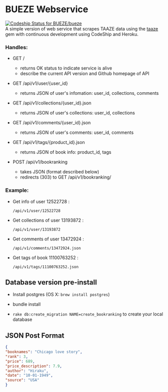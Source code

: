 # BUEZE Webservice
[ ![Codeship Status for BUEZE/bueze](https://codeship.com/projects/73b30bd0-5f6c-0133-6679-5684d7134b37/status?branch=master)](https://codeship.com/projects/111779)  
A simple version of web service that scrapes TAAZE data using the
[taaze](https://github.com/BUEZE/taaze) gem with continuous development using CodeShip and Heroku.

### Handles:

- GET /
  - returns OK status to indicate service is alive  
  - describe the current API version and Github homepage of API

- GET /api/v1/user/{user_id}
  - returns JSON of user's infomation: user_id, collections, comments

- GET /api/v1/collections/{user_id}.json
  - returns JSON of user's collections: user_id, collections

- GET /api/v1/comments/{user_id}.json
    - returns JSON of user's comments: user_id, comments

- GET /api/v1/tags/{product_id}.json
    - returns JSON of book info: product_id, tags

- POST /api/v1/bookranking
    - takes JSON (format described below)
    - redirects (303) to GET /api/v1/bookranking/

### Example:

- Get info of user 12522728 :

	`/api/v1/user/12522728`

- Get collections of user 13193872 :

	`/api/v1/user/13193872`

- Get comments of user 13472924 :

	`/api/v1/comments/13472924.json`

- Get tags of book 11100763252 :

	`/api/v1/tags/11100763252.json`

## Database version pre-install

- Install postgres (OS X: `brew install postgres`)

- bundle install

- `rake db:create_migration NAME=create_bookranking` to create your local database

## JSON Post Format
  ```JSON
{
  "booknames": "Chicago love story",
  "rank": 3,
  "price": 689,
  "price_description": 7.9,
  "author": "Hiraku",
  "date": "10-01-1949",
  "source": "USA"
}
  ```

